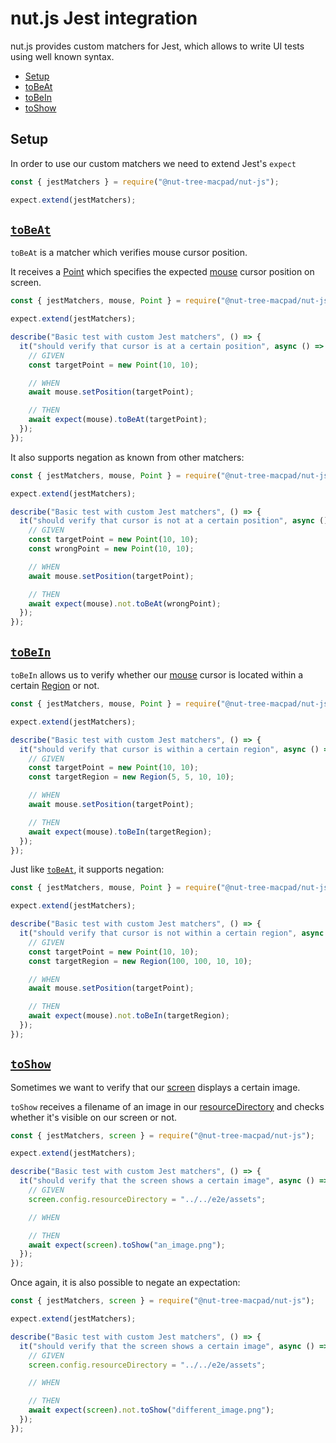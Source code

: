 # nut.js Jest integration

nut.js provides custom matchers for Jest, which allows to write UI tests using well known syntax.

- [Setup](#setup)
- [toBeAt](#tobeat)
- [toBeIn](#tobein)
- [toShow](#toshow)

## Setup

In order to use our custom matchers we need to extend Jest's `expect`

```js
const { jestMatchers } = require("@nut-tree-macpad/nut-js");

expect.extend(jestMatchers);
```

## [`toBeAt`](https://nut-tree.github.io/apidoc/globals.html#tobeat)

`toBeAt` is a matcher which verifies mouse cursor position.

It receives a [Point](https://nut-tree.github.io/apidoc/classes/point.html) which specifies the expected [mouse](https://nut-tree.github.io/apidoc/classes/mouse.html) cursor position on screen.

```js
const { jestMatchers, mouse, Point } = require("@nut-tree-macpad/nut-js");

expect.extend(jestMatchers);

describe("Basic test with custom Jest matchers", () => {
  it("should verify that cursor is at a certain position", async () => {
    // GIVEN
    const targetPoint = new Point(10, 10);

    // WHEN
    await mouse.setPosition(targetPoint);

    // THEN
    await expect(mouse).toBeAt(targetPoint);
  });
});
```

It also supports negation as known from other matchers:

```js
const { jestMatchers, mouse, Point } = require("@nut-tree-macpad/nut-js");

expect.extend(jestMatchers);

describe("Basic test with custom Jest matchers", () => {
  it("should verify that cursor is not at a certain position", async () => {
    // GIVEN
    const targetPoint = new Point(10, 10);
    const wrongPoint = new Point(10, 10);

    // WHEN
    await mouse.setPosition(targetPoint);

    // THEN
    await expect(mouse).not.toBeAt(wrongPoint);
  });
});
```

## [`toBeIn`](https://nut-tree.github.io/apidoc/globals.html#tobein)

`toBeIn` allows us to verify whether our [mouse](https://nut-tree.github.io/apidoc/classes/mouse.html) cursor is located within a certain [Region](https://nut-tree.github.io/apidoc/classes/region.html) or not.

```js
const { jestMatchers, mouse, Point } = require("@nut-tree-macpad/nut-js");

expect.extend(jestMatchers);

describe("Basic test with custom Jest matchers", () => {
  it("should verify that cursor is within a certain region", async () => {
    // GIVEN
    const targetPoint = new Point(10, 10);
    const targetRegion = new Region(5, 5, 10, 10);

    // WHEN
    await mouse.setPosition(targetPoint);

    // THEN
    await expect(mouse).toBeIn(targetRegion);
  });
});
```

Just like [`toBeAt`](#tobeat), it supports negation:

```js
const { jestMatchers, mouse, Point } = require("@nut-tree-macpad/nut-js");

expect.extend(jestMatchers);

describe("Basic test with custom Jest matchers", () => {
  it("should verify that cursor is not within a certain region", async () => {
    // GIVEN
    const targetPoint = new Point(10, 10);
    const targetRegion = new Region(100, 100, 10, 10);

    // WHEN
    await mouse.setPosition(targetPoint);

    // THEN
    await expect(mouse).not.toBeIn(targetRegion);
  });
});
```

## [`toShow`](https://nut-tree.github.io/apidoc/globals.html#toshow)

Sometimes we want to verify that our [screen](https://nut-tree.github.io/apidoc/classes/screen.html) displays a certain image.

`toShow` receives a filename of an image in our [resourceDirectory](https://nut-tree.github.io/apidoc/classes/screen.html#config) and checks whether it's visible on our screen or not.

```js
const { jestMatchers, screen } = require("@nut-tree-macpad/nut-js");

expect.extend(jestMatchers);

describe("Basic test with custom Jest matchers", () => {
  it("should verify that the screen shows a certain image", async () => {
    // GIVEN
    screen.config.resourceDirectory = "../../e2e/assets";

    // WHEN

    // THEN
    await expect(screen).toShow("an_image.png");
  });
});
```

Once again, it is also possible to negate an expectation:

```js
const { jestMatchers, screen } = require("@nut-tree-macpad/nut-js");

expect.extend(jestMatchers);

describe("Basic test with custom Jest matchers", () => {
  it("should verify that the screen shows a certain image", async () => {
    // GIVEN
    screen.config.resourceDirectory = "../../e2e/assets";

    // WHEN

    // THEN
    await expect(screen).not.toShow("different_image.png");
  });
});
```
